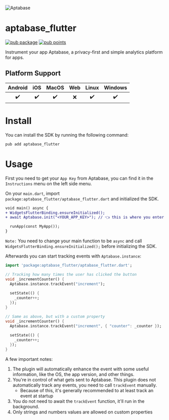![Aptabase](https://aptabase.com/og.png)

# aptabase_flutter

[![pub package](https://img.shields.io/pub/v/aptabase_flutter.svg)](https://pub.dev/packages/aptabase_flutter)
[![pub points](https://img.shields.io/pub/points/aptabase_flutter?color=2E8B57&label=pub%20points)](https://pub.dev/packages/aptabase_flutter/score)

Instrument your app Aptabase, a privacy-first and simple analytics platform for apps.

## Platform Support

| Android | iOS | MacOS | Web | Linux | Windows |
| :-----: | :-: | :---: | :-: | :---: | :-----: |
|   ✔️    | ✔️  |  ✔️   | ❌  |  ✔️   |   ✔️    |

# Install

You can install the SDK by running the following command:

```shell
pub add aptabase_flutter
```

# Usage

First you need to get your `App Key` from Aptabase, you can find it in the `Instructions` menu on the left side menu.

On your `main.dart`, import `package:aptabase_flutter/aptabase_flutter.dart` and initialized the SDK.

```diff
void main() async {
+ WidgetsFlutterBinding.ensureInitialized();
+ await Aptabase.init("<YOUR_APP_KEY>"); // 👈 this is where you enter your App Key

  runApp(const MyApp());
}
```

`Note:` You need to change your main function to be `async` and call `WidgetsFlutterBinding.ensureInitialized();` before initializing the SDK.

Afterwards you can start tracking events with `Aptabase.instance`:

```dart
import 'package:aptabase_flutter/aptabase_flutter.dart';

// Tracking how many times the user has clicked the button
void _incrementCounter() {
  Aptabase.instance.trackEvent("increment"); 
  
  setState(() {
    _counter++;
  });
}

// Same as above, but with a custom property
void _incrementCounter() {
  Aptabase.instance.trackEvent("increment", { "counter": _counter });
  
  setState(() {
    _counter++;
  });
}
```

A few important notes:

1. The plugin will automatically enhance the event with some useful information, like the OS, the app version, and other things.
2. You're in control of what gets sent to Aptabase. This plugin does not automatically track any events, you need to call `trackEvent` manually.
    - Because of this, it's generally recommended to at least track an event at startup
3. You do not need to await the `trackEvent` function, it'll run in the background.
3. Only strings and numbers values are allowed on custom properties
